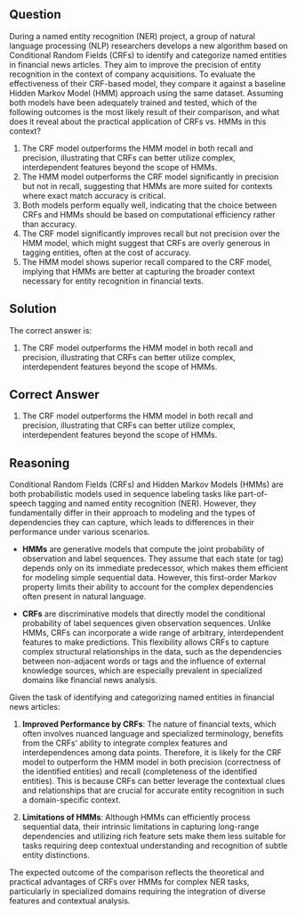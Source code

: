 ## Question

During a named entity recognition (NER) project, a group of natural language processing (NLP) researchers develops a new algorithm based on Conditional Random Fields (CRFs) to identify and categorize named entities in financial news articles. They aim to improve the precision of entity recognition in the context of company acquisitions. To evaluate the effectiveness of their CRF-based model, they compare it against a baseline Hidden Markov Model (HMM) approach using the same dataset. Assuming both models have been adequately trained and tested, which of the following outcomes is the most likely result of their comparison, and what does it reveal about the practical application of CRFs vs. HMMs in this context?

1. The CRF model outperforms the HMM model in both recall and precision, illustrating that CRFs can better utilize complex, interdependent features beyond the scope of HMMs.
2. The HMM model outperforms the CRF model significantly in precision but not in recall, suggesting that HMMs are more suited for contexts where exact match accuracy is critical.
3. Both models perform equally well, indicating that the choice between CRFs and HMMs should be based on computational efficiency rather than accuracy.
4. The CRF model significantly improves recall but not precision over the HMM model, which might suggest that CRFs are overly generous in tagging entities, often at the cost of accuracy.
5. The HMM model shows superior recall compared to the CRF model, implying that HMMs are better at capturing the broader context necessary for entity recognition in financial texts.

## Solution

The correct answer is:

1. The CRF model outperforms the HMM model in both recall and precision, illustrating that CRFs can better utilize complex, interdependent features beyond the scope of HMMs.

## Correct Answer

1. The CRF model outperforms the HMM model in both recall and precision, illustrating that CRFs can better utilize complex, interdependent features beyond the scope of HMMs.

## Reasoning

Conditional Random Fields (CRFs) and Hidden Markov Models (HMMs) are both probabilistic models used in sequence labeling tasks like part-of-speech tagging and named entity recognition (NER). However, they fundamentally differ in their approach to modeling and the types of dependencies they can capture, which leads to differences in their performance under various scenarios.

- **HMMs** are generative models that compute the joint probability of observation and label sequences. They assume that each state (or tag) depends only on its immediate predecessor, which makes them efficient for modeling simple sequential data. However, this first-order Markov property limits their ability to account for the complex dependencies often present in natural language.

- **CRFs** are discriminative models that directly model the conditional probability of label sequences given observation sequences. Unlike HMMs, CRFs can incorporate a wide range of arbitrary, interdependent features to make predictions. This flexibility allows CRFs to capture complex structural relationships in the data, such as the dependencies between non-adjacent words or tags and the influence of external knowledge sources, which are especially prevalent in specialized domains like financial news analysis.

Given the task of identifying and categorizing named entities in financial news articles:

1. **Improved Performance by CRFs**: The nature of financial texts, which often involves nuanced language and specialized terminology, benefits from the CRFs' ability to integrate complex features and interdependences among data points. Therefore, it is likely for the CRF model to outperform the HMM model in both precision (correctness of the identified entities) and recall (completeness of the identified entities). This is because CRFs can better leverage the contextual clues and relationships that are crucial for accurate entity recognition in such a domain-specific context.

2. **Limitations of HMMs**: Although HMMs can efficiently process sequential data, their intrinsic limitations in capturing long-range dependencies and utilizing rich feature sets make them less suitable for tasks requiring deep contextual understanding and recognition of subtle entity distinctions.

The expected outcome of the comparison reflects the theoretical and practical advantages of CRFs over HMMs for complex NER tasks, particularly in specialized domains requiring the integration of diverse features and contextual analysis.